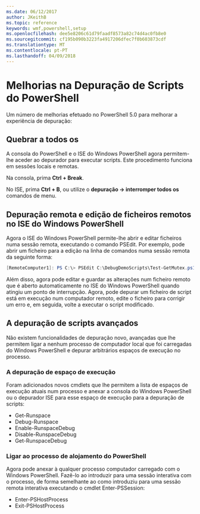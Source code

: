 ```yaml
---
ms.date: 06/12/2017
author: JKeithB
ms.topic: reference
keywords: wmf,powershell,setup
ms.openlocfilehash: dee5e8206c61d79faadf8573a82c74d4ac0fb8e0
ms.sourcegitcommit: cf195b090b3223fa4917206dfec7f0b603873cdf
ms.translationtype: MT
ms.contentlocale: pt-PT
ms.lasthandoff: 04/09/2018
---
```

# <a name="improvements-in-powershell-script-debugging"></a>Melhorias na Depuração de Scripts do PowerShell

Um número de melhorias efetuado no PowerShell 5.0 para melhorar a experiência de depuração:

## <a name="break-all"></a>Quebrar a todos os

A consola do PowerShell e o ISE do Windows PowerShell agora permitem-lhe aceder ao depurador para executar scripts. Este procedimento funciona em sessões locais e remotas.

Na consola, prima **Ctrl + Break**.

No ISE, prima **Ctrl + B**, ou utilize o **depuração -> interromper todos os** comandos de menu.

## <a name="remote-debugging-and-remote-file-editing-in-windows-powershell-ise"></a>Depuração remota e edição de ficheiros remotos no ISE do Windows PowerShell

Agora o ISE do Windows PowerShell permite-lhe abrir e editar ficheiros numa sessão remota, executando o comando PSEdit.
Por exemplo, pode abrir um ficheiro para a edição na linha de comandos numa sessão remota da seguinte forma:

```powershell
[RemoteComputer1]: PS C:\> PSEdit C:\DebugDemoScripts\Test-GetMutex.ps1
```

Além disso, agora pode editar e guardar as alterações num ficheiro remoto que é aberto automaticamente no ISE do Windows PowerShell quando atingiu um ponto de interrupção.
Agora, pode depurar um ficheiro de script está em execução num computador remoto, edite o ficheiro para corrigir um erro e, em seguida, volte a executar o script modificado.

## <a name="advanced-script-debugging"></a>A depuração de scripts avançados

Não existem funcionalidades de depuração novo, avançadas que lhe permitem ligar a nenhum processo de computador local que foi carregadas do Windows PowerShell e depurar arbitrários espaços de execução no processo.

### <a name="runspace-debugging"></a>A depuração de espaço de execução

Foram adicionados novos cmdlets que lhe permitem a lista de espaços de execução atuais num processo e anexar a consola do Windows PowerShell ou o depurador ISE para esse espaço de execução para a depuração de scripts:

-   Get-Runspace
-   Debug-Runspace
-   Enable-RunspaceDebug
-   Disable-RunspaceDebug
-   Get-RunspaceDebug

### <a name="attach-to-process-hosting-powershell"></a>Ligar ao processo de alojamento do PowerShell

Agora pode anexar à qualquer processo computador carregado com o Windows PowerShell. Fazê-lo ao introduzir para uma sessão interativa com o processo, de forma semelhante ao como introduziu para uma sessão remota interativa executando o cmdlet Enter-PSSession:

-   Enter-PSHostProcess
-   Exit-PSHostProcess